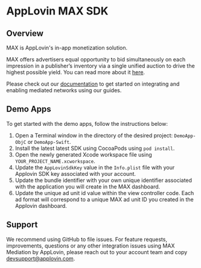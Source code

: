 # AppLovin MAX SDK

## Overview
MAX is AppLovin's in-app monetization solution.

MAX offers advertisers equal opportunity to bid simultaneously on each impression in a publisher’s inventory via a single unified auction to drive the highest possible yield. You can read more about it [here](https://www.applovin.com/max-header-bidding).

Please check out our [documentation](https://dash.applovin.com/documentation/mediation/ios/getting-started) to get started on integrating and enabling mediated networks using our guides.

## Demo Apps
To get started with the demo apps, follow the instructions below:

1. Open a Terminal window in the directory of the desired project: `DemoApp-ObjC` or `DemoApp-Swift`.
2. Install the latest latest SDK using CocoaPods using `pod install`.
3. Open the newly generated Xcode workspace file using `YOUR_PROJECT_NAME.xcworkspace`.
4. Update the `AppLovinSdkKey` value in the `Info.plist` file with your Applovin SDK key associated with your account.
5. Update the bundle identifier with your own unique identifier associated with the application you will create in the MAX dashboard.
6. Update the unique ad unit id value within the view controller code. Each ad format will correspond to a unique MAX ad unit ID you created in the Applovin dashboard.

## Support
We recommend using GitHub to file issues. For feature requests, improvements, questions or any other integration issues using MAX Mediation by AppLovin, please reach out to your account team and copy devsupport@applovin.com.
